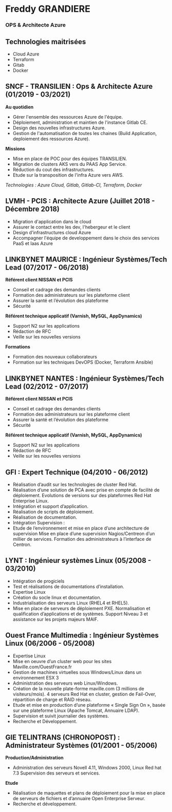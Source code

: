 # Freddy GRANDIERE
### OPS & Architecte Azure

## Technologies maitrisées

* Cloud Azure
* Terraform 
* Gitab
* Docker

## SNCF - TRANSILIEN : Ops & Architecte Azure (01/2019 - 03/2021)

**Au quotidien**

* Gérer l'ensemble des ressources Azure de l'équipe.
* Déploiement, administration et maintien de l'instance Gitlab CE.
* Design des nouvelles infrastructures Azure.
* Gestion de l'automatisation de toutes les chaines (Build Application, deploiement des ressources Azure).

**Missions**

* Mise en place de POC pour des équipes TRANSILIEN.
* Migration de clusters AKS vers du PAAS App Service.
* Réduction du cout des infrastructures.
* Etude sur la transposition de l'infra Azure vers AWS.

*Technologies : Azure Cloud, Gitlab, Gitlab-CI, Terraform, Docker*

## LVMH - PCIS : Architecte Azure (Juillet 2018 - Décembre 2018)

* Migration d'application dans le cloud
* Assurer le contact entre les dev, l'hebergeur et le client
* Design d'infrastructures cloud Azure
* Accompagner l'équipe de developpement dans le choix des services PaaS et Iaas Azure

## LINKBYNET MAURICE : Ingénieur Systèmes/Tech Lead (07/2017 - 06/2018)

**Référent client NISSAN et PCIS**

* Conseil et cadrage des demandes clients
* Formation des administrateurs sur les plateforme client
* Assurer la santé et l’évolution des plateforme
* Sécurité

**Référent technique applicatif (Varnish, MySQL, AppDynamics)**

* Support N2 sur les applications
* Rédaction de RFC
* Veille sur les nouvelles versions

**Formations**

* Formation des nouveaux collaborateurs
* Formation sur les techniques DevOPS (Docker, Terraform Ansible)

## LINKBYNET NANTES : Ingénieur Systèmes/Tech Lead (02/2012 - 07/2017)

**Référent client NISSAN et PCIS**

* Conseil et cadrage des demandes clients
* Formation des administrateurs sur les plateforme client
* Assurer la santé et l’évolution des plateforme
* Sécurité

**Référent technique applicatif (Varnish, MySQL, AppDynamics)**

* Support N2 sur les applications
* Rédaction de RFC
* Veille sur les nouvelles versions

## GFI : Expert Technique (04/2010 - 06/2012)

* Réalisation d’audit sur les technologies de cluster Red Hat.
* Réalisation d’une solution de PCA avec prise en compte de facilité de déploiement. Evolutions de versions sur des plateformes Red Hat Enterprise Linux.
* Intégration et support d’application.
* Réalisation de scripts de déploiement.
* Réalisation de documentation.
* Intégration Supervision :
* Etude de l’environnement et mise en place d’une architecture de supervision Mise en place d’une supervision Nagios/Centreon d’un millier de services. Formation des administrateurs à l’interface de Centron.

## LYNT : Ingénieur systèmes Linux (05/2008 - 03/2010)

* Intégration de progiciels
* Test et réalisations de documentations d’installation.
* Expertise Linux
* Création du socle linux et documentation.
* Industrialisation des serveurs Linux (RHEL4 et RHEL5).
* Mise en place de serveurs de déploiement PXE. Normalisation et qualification d’applications et de systèmes. Support Niveau 3 et assistance sur les projets majeurs MAIF.

## Ouest France Multimedia : Ingénieur Systèmes Linux (06/2006 - 05/2008)

* Expertise Linux
* Mise en oeuvre d’un cluster web pour les sites Maville.com/OuestFrance.fr
* Gestion de machines virtuelles sous Windows/Linux dans un environnement ESX 3
* Administration des serveurs web Linux/Windows.
* Création de la nouvelle plate-forme maville.com (3 millions de visiteurs/mois). 4 serveurs Red Hat en cluster, gestion de Fail-Over, répartition de charge et RAID réseau.
* Etude et mise en production d’une plateforme « Single Sign On », basée sur une plateforme Linux (Apache Tomcat, Annuaire LDAP).
* Supervision et suivit journalier des systèmes.
* Recherche et Développement.

## GIE TELINTRANS (CHRONOPOST) : Administrateur Systèmes (01/2001 - 05/2006)

**Production/Administration**

* Administration des serveurs Novell 4.11, Windows 2000, Linux Red hat 7.3 Supervision des serveurs et services.

**Etude**

* Réalisation de maquettes et plans de déploiement pour la mise en place de serveurs de fichiers et d’annuaire Open Enterprise Serveur.
* Recherche et développement.
